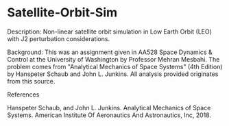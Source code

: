 # Satellite-Orbit-Sim
Description: Non-linear satellite orbit simulation in Low Earth Orbit (LEO) with J2 perturbation considerations.

Background: This was an assignment given in AA528 Space Dynamics & Control at the University of Washington by Professor Mehran Mesbahi. The problem comes from "Analytical Mechanics of Space Systems" (4th Edition) by Hanspeter Schaub and John L. Junkins. All analysis provided originates from this source.


References

Hanspeter Schaub, and John L. Junkins. Analytical Mechanics of Space Systems. American Institute Of Aeronautics And Astronautics, Inc, 2018.
